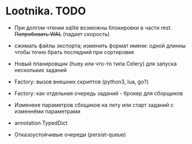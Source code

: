 # Lootnika. TODO

* При долгом чтении sqlite возможны блокировки в части rest. ~~Попробовать WAL~~ (падает скорость)


* сжимать файлы экспорта; изменить формат имени: одной длинны чтобы точно брать последний при сортировке
* Новый планировщик (huey или что-то типа Celery) для запуска нескольких заданий
* Factory: вызов внешних скриптов (python3, lua, go?)
* Factory: как отдельная очередь заданий - брокер для сборщиков
* Изменеие параметров сбощиков на лету или старт заданий с изменнёми параметрами
* annotation TypedDict
* Отказоустойчивые очереди (persist-queue)

